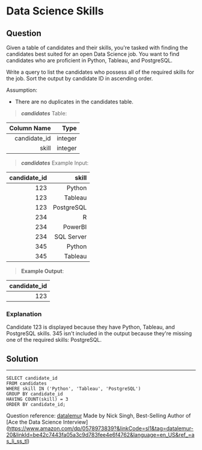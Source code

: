 # Data Science Skills

## **Question**

Given a table of candidates and their skills, you're tasked with finding the candidates best suited for an open Data Science job. You want to find candidates who are proficient in Python, Tableau, and PostgreSQL.

Write a query to list the candidates who possess all of the required skills for the job. Sort the output by candidate ID in ascending order.

Assumption:

* There are no duplicates in the candidates table.

>***candidates***  Table:

|Column Name|Type|
|---:|---:|
|candidate_id|integer|
|skill|integer|

>***candidates*** Example Input:

|candidate_id|	skill|
|---:|---:|
123|	Python
123|    Tableau
123|	PostgreSQL
234|	R
234|	PowerBI
234|	SQL Server
345|	Python
345|	Tableau

>**Example Output**:

|candidate_id|
|---:|
|123|

### **Explanation**
Candidate 123 is displayed because they have Python, Tableau, and PostgreSQL skills. 345 isn't included in the output because they're missing one of the required skills: PostgreSQL.

## Solution
---
    SELECT candidate_id 
    FROM candidates 
    WHERE skill IN ('Python', 'Tableau', 'PostgreSQL')
    GROUP BY candidate_id
    HAVING COUNT(skill) = 3
    ORDER BY candidate_id;

Question reference: [datalemur](https://datalemur.com/)
                    Made by Nick Singh, Best-Selling Author of [Ace the Data Science Interview] (https://www.amazon.com/dp/0578973839?&linkCode=sl1&tag=datalemur-20&linkId=be42c7443fa05a3c9d783fee4e6f4762&language=en_US&ref_=as_li_ss_tl)

